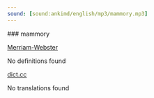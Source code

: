 ```yaml
---
sound: [sound:ankimd/english/mp3/mammory.mp3]
---
```


\### mammory

[Merriam-Webster](https://www.merriam-webster.com/dictionary/mammory)

No definitions found

[dict.cc](https://www.dict.cc/mammory)

No translations found

